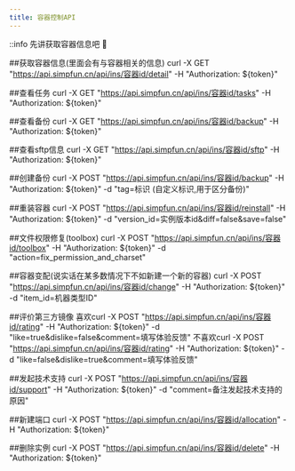 ```yaml
---
title: 容器控制API
---
```


::info
先讲获取容器信息吧 🤔

##获取容器信息(里面会有与容器相关的信息)
curl -X GET "https://api.simpfun.cn/api/ins/容器id/detail" -H "Authorization: ${token}"

##查看任务
curl -X GET "https://api.simpfun.cn/api/ins/容器id/tasks" -H "Authorization: ${token}"

##查看备份
curl -X GET "https://api.simpfun.cn/api/ins/容器id/backup" -H "Authorization: ${token}"

##查看sftp信息
curl -X GET "https://api.simpfun.cn/api/ins/容器id/sftp" -H "Authorization: ${token}"

##创建备份
curl -X POST "https://api.simpfun.cn/api/ins/容器id/backup" -H "Authorization: ${token}" -d "tag=标识 (自定义标识,用于区分备份)"

##重装容器
curl -X POST "https://api.simpfun.cn/api/ins/容器id/reinstall" -H "Authorization: ${token}" -d "version_id=实例版本id&diff=false&save=false"

##文件权限修复(toolbox)
curl -X POST "https://api.simpfun.cn/api/ins/容器id/toolbox" -H "Authorization: ${token}" -d "action=fix_permission_and_charset"

##容器变配(说实话在某多数情况下不如新建一个新的容器)
curl -X POST "https://api.simpfun.cn/api/ins/容器id/change" -H "Authorization: ${token}" -d "item_id=机器类型ID"

##评价第三方镜像
喜欢curl -X POST "https://api.simpfun.cn/api/ins/容器id/rating" -H "Authorization: ${token}" -d "like=true&dislike=false&comment=填写体验反馈"
不喜欢curl -X POST "https://api.simpfun.cn/api/ins/容器id/rating" -H "Authorization: ${token}" -d "like=false&dislike=true&comment=填写体验反馈"

##发起技术支持
curl -X POST "https://api.simpfun.cn/api/ins/容器id/support" -H "Authorization: ${token}" -d "comment=备注发起技术支持的原因"

##新建端口
curl -X POST "https://api.simpfun.cn/api/ins/容器id/allocation" -H "Authorization: ${token}"

##删除实例
curl -X POST "https://api.simpfun.cn/api/ins/容器id/delete" -H "Authorization: ${token}"

